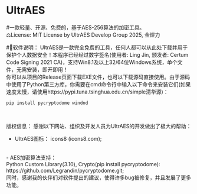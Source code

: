 # UltrAES
#一款轻量、开源、免费的，基于AES-256算法的加密工具。<br>
⚖License: MIT License
by UltrAES Develop Group 2025, 金煜力

#🚀软件说明：
UltrAES是一款完全免费的工具，任何人都可以从此处下载并用于保护个人数据安全！本程序已经经过数字签名(使用者: Ling Jin, 颁发者: Certum Code Signing 2021 CA)，支持Win8.1及以上32/64位Windows系统，单个文件，无需安装，即开即用！<br>
你可以从项目的Release页面下载EXE文件，也可以下载源码直接使用。由于源码中使用了Python第三方库，你需要在cmd命令行中输入以下命令来安装它们(如果速度太慢，请使用https://pypi.tuna.tsinghua.edu.cn/simple清华源)：
<br>
```
pip install pycryptodome windnd
```
<br>

版权信息：
感谢以下网站、组织及开发人员为UltrAES的开发做出了极大的帮助：<br>
- UltrAES图标：
icons8 (icons8.com); 
<br>
- AES加密算法支持：<br>
Python Custom Library(3.10), Crypto(pip install pycryptodome): https://github.com/Legrandin/pycryptodome.git;
<br>
同时，感谢我的伙伴们对软件提出的建议，使得许多bug被修复，并且发展了更多功能。

